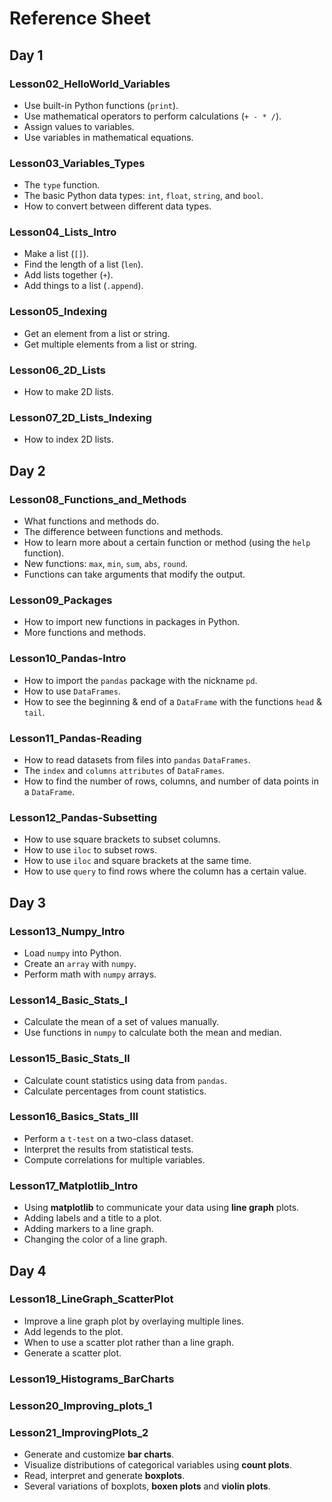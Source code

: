# Reference Sheet

## Day 1

### Lesson02_HelloWorld_Variables

* Use built-in Python functions (`print`).
* Use mathematical operators to perform calculations (`+ - * /`).
* Assign values to variables.
* Use variables in mathematical equations.

### Lesson03_Variables_Types

* The `type` function.
* The basic Python data types: `int`, `float`, `string`, and `bool`.
* How to convert between different data types.

### Lesson04_Lists_Intro

* Make a list (`[]`).
* Find the length of a list (`len`).
* Add lists together (`+`).
* Add things to a list (`.append`).

### Lesson05_Indexing

* Get an element from a list or string.
* Get multiple elements from a list or string.

### Lesson06_2D_Lists

* How to make 2D lists.

### Lesson07_2D_Lists_Indexing

* How to index 2D lists.

## Day 2

### Lesson08_Functions_and_Methods

* What functions and methods do.
* The difference between functions and methods.
* How to learn more about a certain function or method (using the `help` function).
* New functions: `max`, `min`, `sum`, `abs`, `round`.
* Functions can take arguments that modify the output.

### Lesson09_Packages

* How to import new functions in packages in Python.
* More functions and methods.

### Lesson10_Pandas-Intro

* How to import the `pandas` package with the nickname `pd`.
* How to use `DataFrames`.
* How to see the beginning & end of a `DataFrame` with the functions `head` & `tail`.

### Lesson11_Pandas-Reading

* How to read datasets from files into `pandas` `DataFrames`.
* The `index` and `columns` `attributes` of `DataFrames`.
* How to find the number of rows, columns, and number of data points in a `DataFrame`.

### Lesson12_Pandas-Subsetting

* How to use square brackets to subset columns.
* How to use `iloc` to subset rows.
* How to use `iloc` and square brackets at the same time.
* How to use `query` to find rows where the column has a certain value.

## Day 3

### Lesson13_Numpy_Intro

* Load `numpy` into Python.
* Create an `array` with `numpy`.
* Perform math with `numpy` arrays.

### Lesson14_Basic_Stats_I

* Calculate the mean of a set of values manually.
* Use functions in `numpy` to calculate both the mean and median.

### Lesson15_Basic_Stats_II

* Calculate count statistics using data from `pandas`.
* Calculate percentages from count statistics.

### Lesson16_Basics_Stats_III

* Perform a `t-test` on a two-class dataset.
* Interpret the results from statistical tests.
* Compute correlations for multiple variables.

### Lesson17_Matplotlib_Intro

* Using **matplotlib** to communicate your data using **line graph** plots.
* Adding labels and a title to a plot.
* Adding markers to a line graph.
* Changing the color of a line graph.

## Day 4

### Lesson18_LineGraph_ScatterPlot

* Improve a line graph plot by overlaying multiple lines.
* Add legends to the plot.
* When to use a scatter plot rather than a line graph.
* Generate a scatter plot.

### Lesson19_Histograms_BarCharts

### Lesson20_Improving_plots_1

### Lesson21_ImprovingPlots_2

* Generate and customize **bar charts**.
* Visualize distributions of categorical variables using **count plots**.
* Read, interpret and generate **boxplots**.
* Several variations of boxplots, **boxen plots** and **violin plots**.
